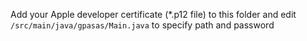 Add your Apple developer certificate (*.p12 file) to this folder and edit `/src/main/java/gpasas/Main.java` to specify path and password
